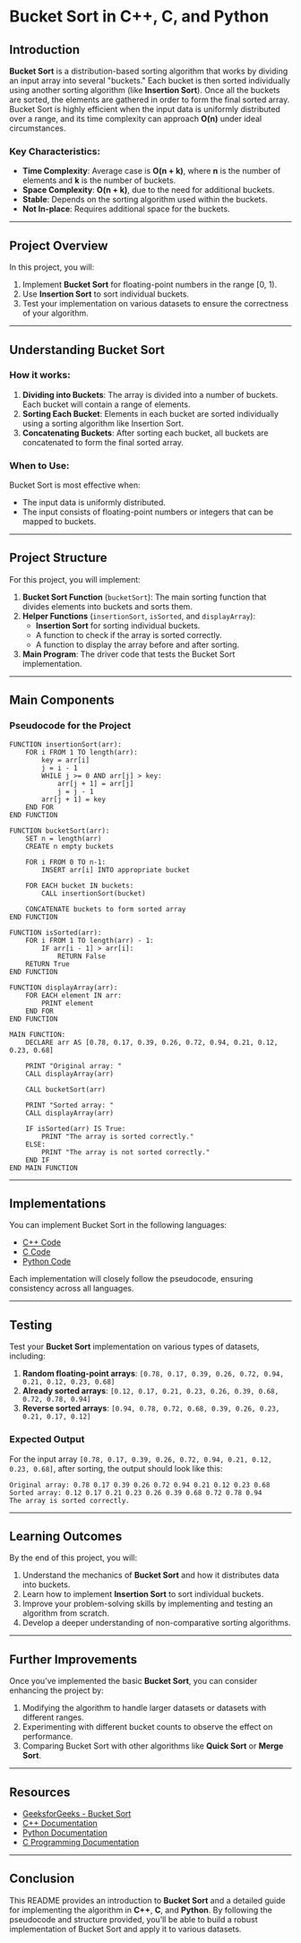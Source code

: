 # **Bucket Sort in C++, C, and Python**

## **Introduction**

**Bucket Sort** is a distribution-based sorting algorithm that works by dividing an input array into several "buckets." Each bucket is then sorted individually using another sorting algorithm (like **Insertion Sort**). Once all the buckets are sorted, the elements are gathered in order to form the final sorted array. Bucket Sort is highly efficient when the input data is uniformly distributed over a range, and its time complexity can approach **O(n)** under ideal circumstances.

### **Key Characteristics**:
- **Time Complexity**: Average case is **O(n + k)**, where **n** is the number of elements and **k** is the number of buckets.
- **Space Complexity**: **O(n + k)**, due to the need for additional buckets.
- **Stable**: Depends on the sorting algorithm used within the buckets.
- **Not In-place**: Requires additional space for the buckets.

---

## **Project Overview**

In this project, you will:
1. Implement **Bucket Sort** for floating-point numbers in the range [0, 1).
2. Use **Insertion Sort** to sort individual buckets.
3. Test your implementation on various datasets to ensure the correctness of your algorithm.

---

## **Understanding Bucket Sort**

### **How it works**:
1. **Dividing into Buckets**: The array is divided into a number of buckets. Each bucket will contain a range of elements.
2. **Sorting Each Bucket**: Elements in each bucket are sorted individually using a sorting algorithm like Insertion Sort.
3. **Concatenating Buckets**: After sorting each bucket, all buckets are concatenated to form the final sorted array.

### **When to Use**:
Bucket Sort is most effective when:
- The input data is uniformly distributed.
- The input consists of floating-point numbers or integers that can be mapped to buckets.

---

## **Project Structure**

For this project, you will implement:
1. **Bucket Sort Function** (`bucketSort`): The main sorting function that divides elements into buckets and sorts them.
2. **Helper Functions** (`insertionSort`, `isSorted`, and `displayArray`): 
   - **Insertion Sort** for sorting individual buckets.
   - A function to check if the array is sorted correctly.
   - A function to display the array before and after sorting.
3. **Main Program**: The driver code that tests the Bucket Sort implementation.

---

## **Main Components**

### **Pseudocode for the Project**

```plaintext
FUNCTION insertionSort(arr):
    FOR i FROM 1 TO length(arr):
        key = arr[i]
        j = i - 1
        WHILE j >= 0 AND arr[j] > key:
            arr[j + 1] = arr[j]
            j = j - 1
        arr[j + 1] = key
    END FOR
END FUNCTION

FUNCTION bucketSort(arr):
    SET n = length(arr)
    CREATE n empty buckets
    
    FOR i FROM 0 TO n-1:
        INSERT arr[i] INTO appropriate bucket
    
    FOR EACH bucket IN buckets:
        CALL insertionSort(bucket)
    
    CONCATENATE buckets to form sorted array
END FUNCTION

FUNCTION isSorted(arr):
    FOR i FROM 1 TO length(arr) - 1:
        IF arr[i - 1] > arr[i]:
            RETURN False
    RETURN True
END FUNCTION

FUNCTION displayArray(arr):
    FOR EACH element IN arr:
        PRINT element
    END FOR
END FUNCTION

MAIN FUNCTION:
    DECLARE arr AS [0.78, 0.17, 0.39, 0.26, 0.72, 0.94, 0.21, 0.12, 0.23, 0.68]

    PRINT "Original array: "
    CALL displayArray(arr)

    CALL bucketSort(arr)

    PRINT "Sorted array: "
    CALL displayArray(arr)

    IF isSorted(arr) IS True:
        PRINT "The array is sorted correctly."
    ELSE:
        PRINT "The array is not sorted correctly."
    END IF
END MAIN FUNCTION
```

---

## **Implementations**

You can implement Bucket Sort in the following languages:
- [C++ Code](./bucket_sort.cpp)
- [C Code](./bucket_sort.c)
- [Python Code](./bucket_sort.py)

Each implementation will closely follow the pseudocode, ensuring consistency across all languages.

---

## **Testing**

Test your **Bucket Sort** implementation on various types of datasets, including:
1. **Random floating-point arrays**: `[0.78, 0.17, 0.39, 0.26, 0.72, 0.94, 0.21, 0.12, 0.23, 0.68]`
2. **Already sorted arrays**: `[0.12, 0.17, 0.21, 0.23, 0.26, 0.39, 0.68, 0.72, 0.78, 0.94]`
3. **Reverse sorted arrays**: `[0.94, 0.78, 0.72, 0.68, 0.39, 0.26, 0.23, 0.21, 0.17, 0.12]`

### **Expected Output**
For the input array `[0.78, 0.17, 0.39, 0.26, 0.72, 0.94, 0.21, 0.12, 0.23, 0.68]`, after sorting, the output should look like this:

```plaintext
Original array: 0.78 0.17 0.39 0.26 0.72 0.94 0.21 0.12 0.23 0.68 
Sorted array: 0.12 0.17 0.21 0.23 0.26 0.39 0.68 0.72 0.78 0.94 
The array is sorted correctly.
```

---

## **Learning Outcomes**

By the end of this project, you will:
1. Understand the mechanics of **Bucket Sort** and how it distributes data into buckets.
2. Learn how to implement **Insertion Sort** to sort individual buckets.
3. Improve your problem-solving skills by implementing and testing an algorithm from scratch.
4. Develop a deeper understanding of non-comparative sorting algorithms.

---

## **Further Improvements**

Once you’ve implemented the basic **Bucket Sort**, you can consider enhancing the project by:
1. Modifying the algorithm to handle larger datasets or datasets with different ranges.
2. Experimenting with different bucket counts to observe the effect on performance.
3. Comparing Bucket Sort with other algorithms like **Quick Sort** or **Merge Sort**.

---

## **Resources**
- [GeeksforGeeks - Bucket Sort](https://www.geeksforgeeks.org/bucket-sort/)
- [C++ Documentation](https://en.cppreference.com/w/)
- [Python Documentation](https://docs.python.org/3/tutorial/datastructures.html)
- [C Programming Documentation](https://en.cppreference.com/w/c)

---

## **Conclusion**

This README provides an introduction to **Bucket Sort** and a detailed guide for implementing the algorithm in **C++**, **C**, and **Python**. By following the pseudocode and structure provided, you’ll be able to build a robust implementation of Bucket Sort and apply it to various datasets.